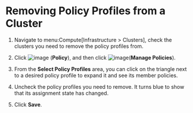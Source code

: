 # Removing Policy Profiles from a Cluster

1.  Navigate to menu:Compute\[Infrastructure \> Clusters\], check the
    clusters you need to remove the policy profiles from.

2.  Click ![image](../images/1941.png) (**Policy**), and then click
    ![image](../images/1851.png)(**Manage Policies**).

3.  From the **Select Policy Profiles** area, you can click on the
    triangle next to a desired policy profile to expand it and see its
    member policies.

4.  Uncheck the policy profiles you need to remove. It turns blue to
    show that its assignment state has changed.

5.  Click **Save**.
